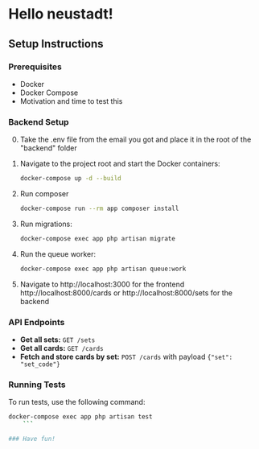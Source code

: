 # Hello neustadt!

## Setup Instructions

### Prerequisites

- Docker
- Docker Compose
- Motivation and time to test this

### Backend Setup

0. Take the .env file from the email you got and place it in the root of the "backend" folder

1. Navigate to the project root and start the Docker containers:
    ```bash
    docker-compose up -d --build
    ```
2. Run composer
    ```bash
    docker-compose run --rm app composer install
    ```

3. Run migrations:
    ```bash
    docker-compose exec app php artisan migrate
    ```

4. Run the queue worker:
    ```bash
    docker-compose exec app php artisan queue:work
    ```

5. Navigate to 
   http://localhost:3000 for the frontend
   http://localhost:8000/cards or http://localhost:8000/sets for the backend

### API Endpoints

- **Get all sets:** `GET /sets`
- **Get all cards:** `GET /cards`
- **Fetch and store cards by set:** `POST /cards` with payload `{"set": "set_code"}`

### Running Tests

To run tests, use the following command:
```bash
docker-compose exec app php artisan test
    ```

### Have fun!

